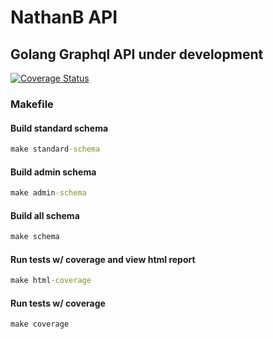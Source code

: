 # NathanB API

## Golang Graphql API under development

[![Coverage Status](https://coveralls.io/repos/github/NathanBurkett/nathanb-api/badge.svg)](https://coveralls.io/github/NathanBurkett/nathanb-api)

### Makefile

#### Build standard schema
```cmd
make standard-schema
```

#### Build admin schema
```cmd
make admin-schema
```

#### Build all schema
```cmd
make schema
```

#### Run tests w/ coverage and view html report
```cmd
make html-coverage
```

#### Run tests w/ coverage
```cmd
make coverage
```
